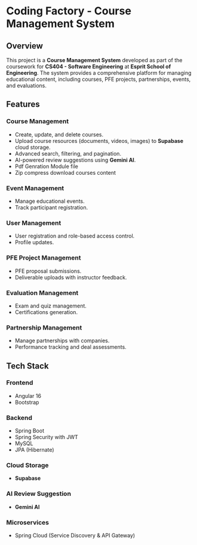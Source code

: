# Coding Factory - Course Management System

## Overview
This project is a **Course Management System** developed as part of the coursework for **CS404 - Software Engineering** at **Esprit School of Engineering**. The system provides a comprehensive platform for managing educational content, including courses, PFE projects, partnerships, events, and evaluations.

## Features
### Course Management
- Create, update, and delete courses.
- Upload course resources (documents, videos, images) to **Supabase** cloud storage.
- Advanced search, filtering, and pagination.
- AI-powered review suggestions using **Gemini AI**.
- Pdf Genration Module file
- Zip compress download courses content

### Event Management
- Manage educational events.
- Track participant registration.

### User Management
- User registration and role-based access control.
- Profile updates.

### PFE Project Management
- PFE proposal submissions.
- Deliverable uploads with instructor feedback.

### Evaluation Management
- Exam and quiz management.
- Certifications generation.

### Partnership Management
- Manage partnerships with companies.
- Performance tracking and deal assessments.

## Tech Stack

### Frontend
- Angular 16
- Bootstrap

### Backend
- Spring Boot
- Spring Security with JWT
- MySQL
- JPA (Hibernate)

### Cloud Storage
- **Supabase**

### AI Review Suggestion
- **Gemini AI**

### Microservices
- Spring Cloud (Service Discovery & API Gateway)



